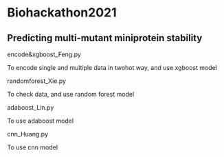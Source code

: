 # Biohackathon2021
## Predicting multi-mutant miniprotein stability


encode&xgboost_Feng.py 

To encode single and multiple data in twohot way, and use xgboost model

randomforest_Xie.py

To check data, and use random forest model

adaboost_Lin.py

To use adaboost model

cnn_Huang.py

To use cnn model

